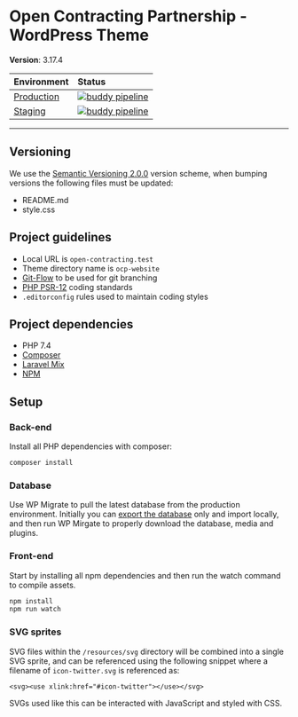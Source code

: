 # Open Contracting Partnership - WordPress Theme

**Version**: 3.17.4

| Environment | Status |
| :-- | :-- |
| [Production](https://www.open-contracting.org) | [![buddy pipeline](https://app.buddy.works/the-idea-bureau/website/pipelines/pipeline/247819/badge.svg?token=231a92d6d37280c9e8d3da6807a26e182bd2e613ef32061d150ac2619f979a3f "buddy pipeline")](https://app.buddy.works/the-idea-bureau/website/pipelines/pipeline/247819) |
| [Staging](https://ocp-website.staging.bureaudomains.co) | [![buddy pipeline](https://app.buddy.works/the-idea-bureau/website/pipelines/pipeline/247818/badge.svg?token=231a92d6d37280c9e8d3da6807a26e182bd2e613ef32061d150ac2619f979a3f "buddy pipeline")](https://app.buddy.works/the-idea-bureau/website/pipelines/pipeline/247818) |

---

## Versioning

We use the [Semantic Versioning 2.0.0](https://semver.org/) version scheme, when bumping versions the following files must be updated:

- README.md
- style.css

## Project guidelines

- Local URL is `open-contracting.test`
- Theme directory name is `ocp-website`
- [Git-Flow](https://nvie.com/posts/a-successful-git-branching-model/) to be used for git branching
- [PHP PSR-12](https://www.php-fig.org/psr/psr-12/) coding standards
- `.editorconfig` rules used to maintain coding styles

## Project dependencies

- PHP 7.4
- [Composer](https://getcomposer.org/download/)
- [Laravel Mix](https://github.com/JeffreyWay/laravel-mix/tree/master/docs#summary)
- [NPM](https://nodejs.org/en/download)

## Setup

### Back-end

Install all PHP dependencies with composer:

```bash
composer install
```
### Database

Use WP Migrate to pull the latest database from the production environment. Initially you can [export the database](https://www.open-contracting.org/wp-admin/tools.php?page=wp-migrate-db-pro&adbc-ignore-notice=0#migrate/1) only and import locally, and then run WP Mirgate to properly download the database, media and plugins.

### Front-end

Start by installing all npm dependencies and then run the watch command to compile assets.

```bash
npm install
npm run watch
```

### SVG sprites

SVG files within the `/resources/svg` directory will be combined into a single SVG sprite, and can be referenced using the following snippet where a filename of `icon-twitter.svg` is referenced as:

```
<svg><use xlink:href="#icon-twitter"></use></svg>
```

SVGs used like this can be interacted with JavaScript and styled with CSS.
